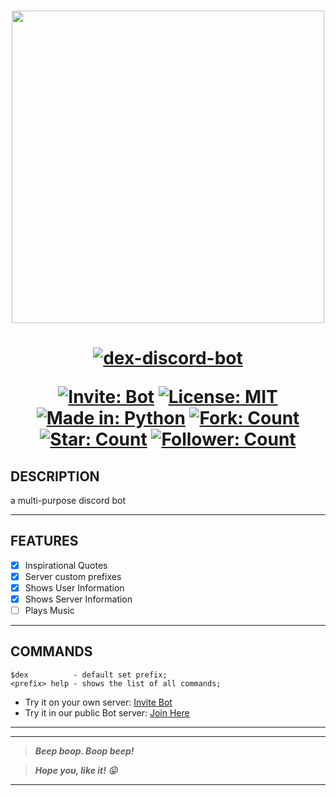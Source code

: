 <h3 align="center"><a href="https://discord.com/api/oauth2/authorize?client_id=946829157445296188&permissions=397590396532&scope=bot"><img src="https://user-images.githubusercontent.com/63065397/155839904-29ff9faa-f349-4d40-b21c-8f48b856e3a9.jpg" width="500"></a></h3>

<h1 align="center"> 
  
  [![dex-discord-bot](https://img.shields.io/static/v1?label=discord%20bot&message=dex&color=5865f2&style=for-the-badge)](https://github.com/code-chaser/dex)
  
  [![Invite: Bot](https://img.shields.io/badge/Add%20to-your%20server-purple.svg)](https://discord.com/api/oauth2/authorize?client_id=946829157445296188&permissions=397590396532&scope=bot) [![License: MIT](https://img.shields.io/badge/License-MIT-red.svg)](https://github.com/code-chaser/dex/blob/main/LICENSE) [![Made in: Python](https://img.shields.io/badge/Made%20in-Python-yellow.svg)](https://github.com/code-chaser/dex/) [![Fork: Count](https://img.shields.io/github/forks/code-chaser/dex?color=blue&label=Forks)](https://github.com/code-chaser/dex/) [![Star: Count](https://img.shields.io/github/stars/code-chaser/dex?color=brightgreen&label=Stars)](https://github.com/code-chaser/dex/) [![Follower: Count](https://img.shields.io/github/followers/code-chaser?color=cb5786&label=Followers)](https://github.com/code-chaser/)

</h1>

## DESCRIPTION
a multi-purpose discord bot
___
## FEATURES
- [x] Inspirational Quotes
- [x] Server custom prefixes
- [x] Shows User Information
- [x] Shows Server Information
- [ ] Plays Music
___
## COMMANDS
```
$dex          - default set prefix;
<prefix> help - shows the list of all commands;
```
- Try it on your own server: [Invite Bot](https://discord.com/api/oauth2/authorize?client_id=946829157445296188&permissions=397590396532&scope=bot)
- Try it in our public Bot server: [Join Here](https://discord.gg/FUqqEyBBA3)
___

___
> ***Beep boop. Boop beep!***

> ***Hope you, like it! 😛***
___

